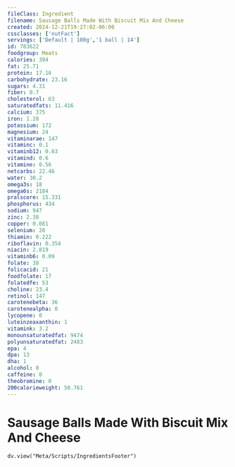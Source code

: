 ```yaml
---
fileClass: Ingredient
filename: Sausage Balls Made With Biscuit Mix And Cheese
created: 2024-12-21T19:27:02-06:00
cssclasses: ['nutFact']
servings: ['Default | 100g','1 ball | 14']
id: 783622
foodgroup: Meats
calories: 394
fat: 25.71
protein: 17.16
carbohydrate: 23.16
sugars: 4.31
fiber: 0.7
cholesterol: 63
saturatedfats: 11.416
calcium: 375
iron: 1.28
potassium: 172
magnesium: 24
vitaminarae: 147
vitaminc: 0.1
vitaminb12: 0.63
vitamind: 0.6
vitamine: 0.56
netcarbs: 22.46
water: 30.2
omega3s: 18
omega6s: 2184
pralscore: 15.331
phosphorus: 434
sodium: 947
zinc: 2.38
copper: 0.081
selenium: 20
thiamin: 0.222
riboflavin: 0.354
niacin: 2.819
vitaminb6: 0.09
folate: 38
folicacid: 21
foodfolate: 17
folatedfe: 53
choline: 23.4
retinol: 147
carotenebeta: 36
carotenealpha: 0
lycopene: 0
luteinzeaxanthin: 1
vitamink: 3.2
monounsaturatedfat: 9474
polyunsaturatedfat: 2483
epa: 4
dpa: 13
dha: 1
alcohol: 0
caffeine: 0
theobromine: 0
200calorieweight: 50.761
---
```


# Sausage Balls Made With Biscuit Mix And Cheese

```dataviewjs
dv.view("Meta/Scripts/IngredientsFooter")
```